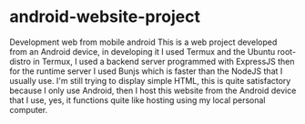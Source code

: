 # android-website-project
Development web from mobile android
This is a web project developed from an Android device, in developing it I used Termux and the Ubuntu root-distro in Termux, I used a backend server programmed with ExpressJS then for the runtime server I used Bunjs which is faster than the NodeJS that I usually use. I'm still trying to display simple HTML, this is quite satisfactory because I only use Android, then I host this website from the Android device that I use, yes, it functions quite like hosting using my local personal computer.

